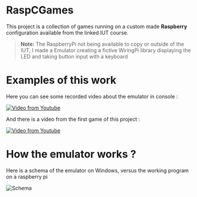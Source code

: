 # RaspCGames

This project is a collection of games running on a custom made **Raspberry** configuration available from the linked IUT course.

> **Note:** The RaspberryPi not being available to copy or outside of the IUT, I made a Emulator creating a fictive WiringPi library displaying the LED and taking button input with a keyboard

# Examples of this work

Here you can see some recorded video about the emulator in console :

[![Video from Youtube](https://img.youtube.com/vi/FO_W3w3M9JA/0.jpg)](https://www.youtube.com/watch?v=FO_W3w3M9JA)



And there is a video from the first game of this project :

[![Video from Youtube](https://img.youtube.com/vi/LsjXnaE7HnQ/0.jpg)](https://www.youtube.com/watch?v=LsjXnaE7HnQ)


# How the emulator works ?

Here is a schema of the emulator on Windows, versus the working program on a raspberry pi

![Schema](https://i.imgur.com/fwmCzCa.png)
